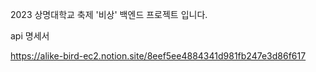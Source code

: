 2023 상명대학교 축제 '비상' 백엔드 프로젝트 입니다.

api 명세서 

https://alike-bird-ec2.notion.site/8eef5ee4884341d981fb247e3d86f617
